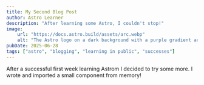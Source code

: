 ```yaml
---
title: My Second Blog Post
author: Astro Learner
description: "After learning some Astro, I couldn't stop!"
image:
    url: "https://docs.astro.build/assets/arc.webp"
    alt: "The Astro logo on a dark background with a purple gradient arc."
pubDate: 2025-06-28
tags: ["astro", "blogging", "learning in public", "successes"]
---
```

After a successful first week learning Astrom I decided to try some more. I wrote and imported a small component from memory!